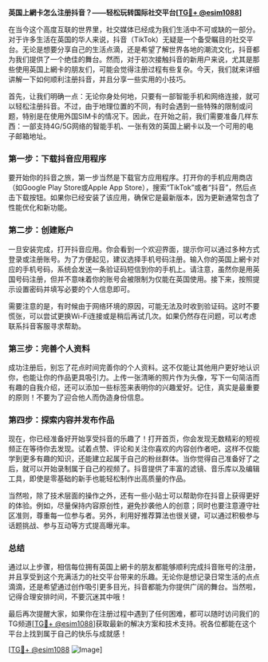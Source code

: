 **英国上網卡怎么注册抖音？——轻松玩转国际社交平台[[TG💪+ @esim1088](https://t.me/s/esim1088)]**

在当今这个高度互联的世界里，社交媒体已经成为我们生活中不可或缺的一部分。对于许多生活在英国的华人来说，抖音（TikTok）无疑是一个备受瞩目的社交平台。无论是想要分享自己的生活点滴，还是希望了解世界各地的潮流文化，抖音都为我们提供了一个绝佳的舞台。然而，对于初次接触抖音的新用户来说，尤其是那些使用英国上網卡的朋友们，可能会觉得注册过程有些复杂。今天，我们就来详细讲解一下如何顺利注册抖音，并且分享一些实用的小技巧。

首先，让我们明确一点：无论你身处何地，只要有一部智能手机和网络连接，就可以轻松注册抖音。不过，由于地理位置的不同，有时会遇到一些特殊的限制或问题，特别是在使用外国SIM卡的情况下。因此，在开始之前，我们需要准备几样东西：一部支持4G/5G网络的智能手机、一张有效的英国上網卡以及一个可用的电子邮箱地址。

### 第一步：下载抖音应用程序

要开始你的抖音之旅，第一步当然是下载官方应用程序。打开你的手机应用商店（如Google Play Store或Apple App Store），搜索“TikTok”或者“抖音”，然后点击下载按钮。如果你已经安装了该应用，确保它是最新版本，因为更新通常包含了性能优化和新功能。

### 第二步：创建账户

一旦安装完成，打开抖音应用。你会看到一个欢迎界面，提示你可以通过多种方式登录或注册账号。为了方便起见，建议选择手机号码注册。输入你的英国上網卡对应的手机号码，系统会发送一条验证码短信到你的手机上。请注意，虽然你是用英国号码注册，但并不意味着你的账号会被限制为仅能在英国使用。接下来，按照提示设置密码并填写必要的个人信息即可。

需要注意的是，有时候由于网络环境的原因，可能无法及时收到验证码。这时不要慌张，可以尝试更换Wi-Fi连接或是稍后再试几次。如果仍然存在问题，可以考虑联系抖音客服寻求帮助。

### 第三步：完善个人资料

成功注册后，别忘了花点时间完善你的个人资料。这不仅能让其他用户更好地认识你，也能让你的作品更具吸引力。上传一张清晰的照片作为头像，写下一句简洁而有趣的自我介绍，还可以添加一些标签来表明你的兴趣爱好。记住，真实是最重要的原则！不要为了迎合他人而伪造身份信息。

### 第四步：探索内容并发布作品

现在，你已经准备好开始享受抖音的乐趣了！打开首页，你会发现无数精彩的短视频正在等待你去发现。试着点赞、评论和关注你喜欢的内容创作者吧，这样不仅能学到更多有趣的知识，还能建立起属于自己的粉丝群体。当你觉得自己准备好了之后，就可以开始录制属于自己的视频了。抖音提供了丰富的滤镜、音乐库以及编辑工具，即使是零基础的新手也能轻松制作出高质量的作品。

当然啦，除了技术层面的操作之外，还有一些小贴士可以帮助你在抖音上获得更好的体验。例如，尽量保持内容原创性，避免抄袭他人的创意；同时也要注意遵守社区准则，尊重每一位参与者。另外，利用好推荐算法也很关键，可以通过积极参与话题挑战、参与互动等方式提高曝光率。

### 总结

通过以上步骤，相信每位拥有英国上網卡的朋友都能够顺利完成抖音账号的注册，并且享受到这个充满活力的社交平台带来的乐趣。无论你是想记录日常生活的点点滴滴，还是希望通过创作吸引更多目光，抖音都能为你提供广阔的舞台。当然啦，记得合理安排时间，不要沉迷其中哦！

最后再次提醒大家，如果你在注册过程中遇到了任何困难，都可以随时访问我们的TG频道[[TG💪+ @esim1088](https://t.me/s/esim1088)]获取最新的解决方案和技术支持。祝各位都能在这个平台上找到属于自己的快乐与成就感！

[[TG💪+ @esim1088](https://t.me/s/esim1088) ![Image](https://i.postimg.cc/4NQfJmqS/Snipaste-2025-05-13-00-14-12.png)]